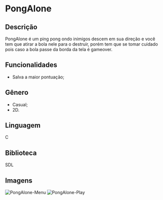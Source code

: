 # PongAlone
## Descrição
PongAlone é um ping pong ondo inimigos descem em sua direção e você tem que atirar a bola nele para o destruir, porém tem que se tomar cuidado pois caso a bola passe da borda da tela é gameover.
  
## Funcionalidades
* Salva a maior pontuação;

## Gênero
* Casual;
* 2D.

## Linguagem
C

## Biblioteca
SDL

## Imagens
![PongAlone-Menu]()
![PongAlone-Play]()
